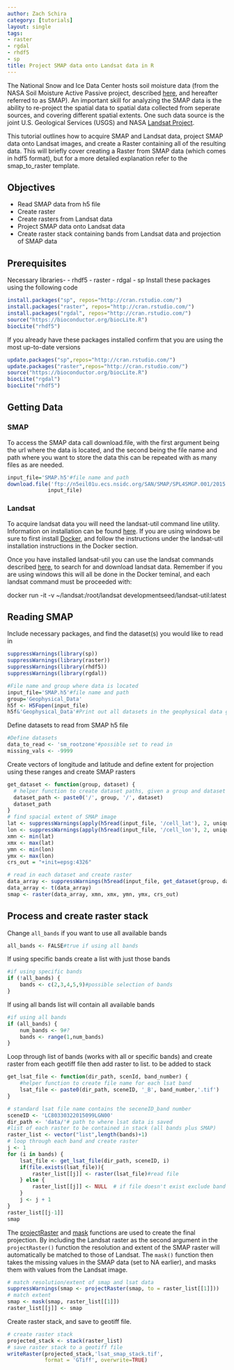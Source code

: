 ```yaml
---
author: Zach Schira
category: [tutorials]
layout: single
tags:
- raster
- rgdal
- rhdf5
- sp
title: Project SMAP data onto Landsat data in R
---
```





The National Snow and Ice Data Center hosts soil moisture data (from the NASA Soil Moisture Active Passive project, described [here](https://nsidc.org/data/smap), and hereafter referred to as SMAP). An important skill for analyzing the SMAP data is the ability to re-project the spatial data to spatial data collected from seperate sources, and covering different spatial extents. One such data source is the joint U.S. Geological Services (USGS) and NASA [Landsat Project](http://landsat.usgs.gov//about_project_descriptions.php).

This tutorial outlines how to acquire SMAP and Landsat data, project SMAP data onto Landsat images, and create a Raster containing all of the resulting data. This will briefly cover creating a Raster from SMAP data (which comes in hdf5 format), but for a more detailed explanation refer to the smap_to_raster template.

## Objectives

- Read SMAP data from h5 file
- Create raster
- Create rasters from Landsat data
- Project SMAP data onto Landsat data
- Create raster stack containing bands from Landsat data and projection of SMAP data

## Prerequisites

Necessary libraries-
    - rhdf5
    - raster
    - rdgal
    - sp
Install these packages using the following code


```R
install.packages("sp", repos="http://cran.rstudio.com/")
install.packages("raster", repos="http://cran.rstudio.com/")
install.packages("rgdal", repos="http://cran.rstudio.com/")
source("https://bioconductor.org/biocLite.R")
biocLite("rhdf5")
```

If you already have these packages installed confirm that you are using the most up-to-date versions


```R
update.packages("sp",repos="http://cran.rstudio.com/")
update.packages("raster",repos="http://cran.rstudio.com/")
source("https://bioconductor.org/biocLite.R")
biocLite("rgdal")
biocLite("rhdf5")
```

## Getting Data

### SMAP

To access the SMAP data call download.file, with the first argument being the url where the data is located, and the second being the file name and path where you want to store the data this can be repeated with as many files as are needed.


```R
input_file='SMAP.h5'#file name and path
download.file('ftp://n5eil01u.ecs.nsidc.org/SAN/SMAP/SPL4SMGP.001/2015.04.01/SMAP_L4_SM_gph_20150401T013000_Vb1010_001.h5',
             input_file)
```

### Landsat

To acquire landsat data you will need the landsat-util command line utility. Information on installation can be found [here](http://landsat-util.readthedocs.io/en/latest/installation.html). If you are using windows be sure to first install [Docker](https://docs.docker.com/windows/), and follow the instructions under the landsat-util installation instructions in the Docker section.

Once you have installed landsat-util you can use the landsat commands described [here](http://landsat-util.readthedocs.io/en/latest/overview.html), to search for and download landsat data. Remember if you are using windows this will all be done in the Docker teminal, and each landsat command must be proceeded with:

docker run -it -v ~/landsat:/root/landsat developmentseed/landsat-util:latest

## Reading SMAP

Include necessary packages, and find the dataset(s) you would like to read in


```R
suppressWarnings(library(sp))
suppressWarnings(library(raster))
suppressWarnings(library(rhdf5))
suppressWarnings(library(rgdal))

#File name and group where data is located
input_file='SMAP.h5'#file name and path
group='Geophysical_Data'
h5f <- H5Fopen(input_file)
h5f&'Geophysical_Data'#Print out all datasets in the geophysical data group
```

Define datasets to read from SMAP h5 file


```R
#Define datasets
data_to_read <- 'sm_rootzone'#possible set to read in
missing_vals <- -9999
```

Create vectors of longitude and latitude and define extent for projection using these ranges and create SMAP rasters


```R
get_dataset <- function(group, dataset) {
  # helper function to create dataset paths, given a group and dataset
  dataset_path <- paste0('/', group, '/', dataset)
  dataset_path
}
# find spacial extent of SMAP image
lat <- suppressWarnings(apply(h5read(input_file, '/cell_lat'), 2, unique))
lon <- suppressWarnings(apply(h5read(input_file, '/cell_lon'), 2, unique))
xmn <- min(lat)
xmx <- max(lat)
ymn <- min(lon)
ymx <- max(lon)
crs_out = "+init=epsg:4326"

# read in each dataset and create raster
data_array <- suppressWarnings(h5read(input_file, get_dataset(group, data_to_read)))
data_array <- t(data_array)
smap <- raster(data_array, xmn, xmx, ymn, ymx, crs_out)
```

## Process and create raster stack

Change `all_bands` if you want to use all available bands


```R
all_bands <- FALSE#true if using all bands
```

If using specific bands create a list with just those bands


```R
#if using specific bands
if (!all_bands) {
    bands <- c(2,3,4,5,9)#possible selection of bands
}
```

If using all bands list will contain all available bands


```R
#if using all bands
if (all_bands) {
    num_bands <- 9#?
    bands <- range(1,num_bands)
}
```

Loop through list of bands (works with all or specific bands) and create raster from each geotiff file then add raster to list. to be added to stack


```R
get_lsat_file <- function(dir_path, scenId, band_number) {
    #helper function to create file name for each lsat band
    lsat_file <- paste0(dir_path, sceneID, '_B', band_number,'.tif')
}

# standard lsat file name contains the seceneID_band number
sceneID <- 'LC80330322015099LGN00'
dir_path <- 'data/'# path to where lsat data is saved
#list of each raster to be contained in stack (all bands plus SMAP)
raster_list <- vector("list",length(bands)+1)
# loop through each band and create raster
j <- 1
for (i in bands) {
    lsat_file <- get_lsat_file(dir_path, sceneID, i)
    if(file.exists(lsat_file)){
        raster_list[[j]] <- raster(lsat_file)#read file
    } else {
        raster_list[[j]] <- NULL  # if file doesn't exist exclude band from stack
    }
    j <- j + 1
}
raster_list[[j-1]]
smap
```

The [projectRaster](http://www.inside-r.org/packages/cran/raster/docs/projectRaster) and [mask](http://www.inside-r.org/packages/cran/raster/docs/mask) functions are used to create the final projection. By including the Landsat raster as the second argument in the `projectRaster()` function the resolution and extent of the SMAP raster will automatically be matched to those of Landsat. The `mask()` function then takes the missing values in the SMAP data (set to NA earlier), and masks them with values from the Landsat image.


```R
# match resolution/extent of smap and lsat data
suppressWarnings(smap <- projectRaster(smap, to = raster_list[[1]]))
# match extent
smap <- mask(smap, raster_list[[1]])
raster_list[[j]] <- smap
```

Create raster stack, and save to geotiff file.


```R
# create raster stack
projected_stack <- stack(raster_list)
# save raster stack to a geotiff file
writeRaster(projected_stack,'lsat_smap_stack.tif',
            format = 'GTiff', overwrite=TRUE)
```
